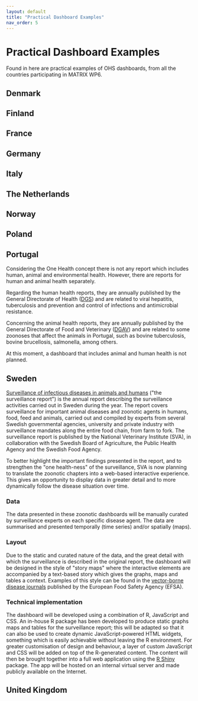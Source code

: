 ```yaml
---
layout: default
title: "Practical Dashboard Examples"
nav_order: 5
---
```


# Practical Dashboard Examples

Found in here are practical examples of OHS dashboards, from all the countries participating in MATRIX WP6.

## Denmark

## Finland

## France

## Germany

## Italy

## The Netherlands

## Norway

## Poland

## Portugal

Considering the One Health concept there is not any report which includes human, animal and environmental health. However, there are reports for human and animal health separately. 

Regarding the human health reports, they are annually published by the General Directorate of Health ([DGS](https://www.dgs.pt/)) and are related to viral hepatitis, tuberculosis and prevention and control of infections and antimicrobial resistance. 

Concerning the animal health reports, they are annually published by the General Directorate of Food and Veterinary ([DGAV](https://www.dgav.pt/)) and are related to some zoonoses that affect the animals in Portugal, such as bovine tuberculosis, bovine brucellosis, salmonella, among others. 

At this moment, a dashboard that includes animal and human health is not planned. 

## Sweden

[Surveillance of infectious diseases in animals and humans](https://www.sva.se/amnesomraden/smittlage/surveillance-rapporten-om-sva-s-overvakning/) ("the surveillance report") is the annual report describing the surveillance activities carried out in Sweden during the year. The report covers surveillance for important animal diseases and zoonotic agents in humans, food, feed and animals, carried out and compiled by experts from several Swedish governmental agencies, university and private industry with surveillance mandates along the entire food chain, from farm to fork. The surveillance report is published by the National Veterinary Institute (SVA), in collaboration with the Swedish Board of Agriculture, the Public Health Agency and the Swedish Food Agency.

To better highlight the important findings presented in the report, and to strengthen the "one health-ness" of the surveillance, SVA is now planning to translate the zoonotic chapters into a web-based interactive experience. This gives an opportunity to display data in greater detail and to more dynamically follow the disease situation over time.

### Data
The data presented in these zoonotic dashboards will be manually curated by surveillance experts on each specific disease agent. The data are summarised and presented temporally (time series) and/or spatially (maps).

### Layout
Due to the static and curated nature of the data, and the great detail with which the surveillance is described in the original report, the dashboard will be designed in the style of "story maps" where the interactive elements are accompanied by a text-based story which gives the graphs, maps and tables a context. Examples of this style can be found in the [vector-borne disease journals](https://efsa.maps.arcgis.com/apps/PublicGallery/index.html?appid=dfbeac92aea944599ed1eb754aa5e6d1) published by the European Food Safety Agency (EFSA).

### Technical implementation
The dashboard will be developed using a combination of R, JavaScript and CSS. An in-house R package has been developed to produce static graphs maps and tables for the surveillance report; this will be adapted so that it can also be used to create dynamic JavaScript-powered HTML widgets, something which is easily achievable without leaving the R environment. For greater customisation of design and behaviour, a layer of custom JavaScript and CSS will be added on top of the R-generated content. The content will then be brought together into a full web application using the [R Shiny](https://shiny.rstudio.com/) package. The app will be hosted on an internal virtual server and made publicly available on the Internet.

## United Kingdom
